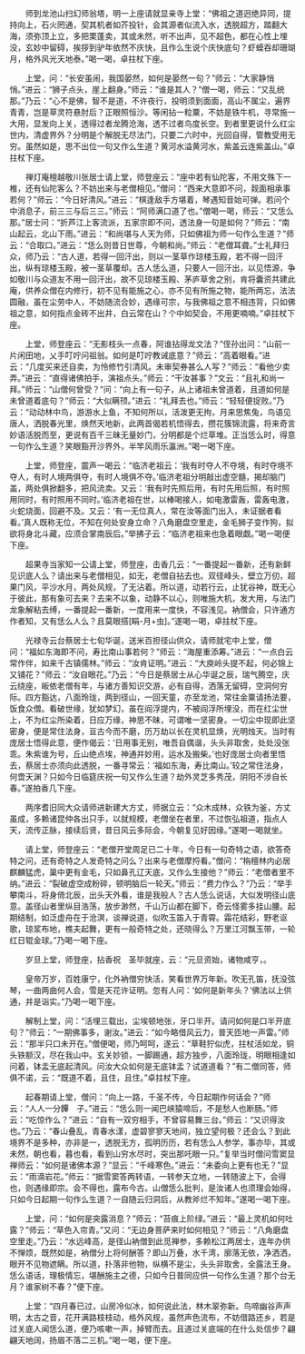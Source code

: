 <!-- { "loadSidebar": true } -->
　　师到龙池山扫幻师翁塔，明一上座请就显亲寺上堂：“佛祖之道迥绝异同，提持向上，石火罔通，契其机者如芥投针，会其源者似流入水，透脱超方，踏翻大海，须弥顶上立，多把栗蓬卖，其或未然，听不出声，见不超色，都在心性上埋没，玄妙中留碍，挨拶到驴年依然不庆快，且作么生说个庆快底句？虾蟆吞却珊瑚月，格外风光天地泰。”喝一喝，卓拄杖下座。

　　上堂，问：“长安虽闹，我国晏然，如何是晏然一句？”师云：“大家静悄悄。”进云：“狮子点头，崖上翻身。”师云：“谁是其人？”僧一喝，师云：“又乱统那。”乃云：“心不是佛，智不是道，不许夜行，投明须到面面，高山不属尘，遍界青青，岂是草灵符悬肘后？正眼照恒沙。等闲拈一粒粟，不妨是铁牛机，寻常施一大用，显发向上关，透得过者龙腾沧海，透不过者鸟度长空。到者里更说什么红尘世内，清虚界外？分明是个解脱无尽法门，只要二六时中，光回自得，管教受用无穷。虽然如是，思不出位一句又作么生道？黄河水溢黄河水，紫盖云连紫盖山。”卓拄杖下座。

　　禅灯庵檀越敬川张居士请上堂，师登座云：“座中若有仙陀客，不用文殊下一椎，还有仙陀客么？不妨出来与老僧相见。”僧问：“西来大意即不问，觌面相承事若何？”师云：“今日好清风。”进云：“棋逢敌手方堪着，琴遇知音始可弹。若问个中消息子，前三三与后三三。”师云：“阿师满口道了也。”僧喝一喝，师云：“又恁么那。”居士问：“折芦江上客流派，五家宗即不问，透法身一句是如何？”师云：“南山起云，北山下雨。”进云：“和尚堪与人天为师，只如佛祖为师一句作么生道？”师云：“合取口。”进云：“恁么则昔日世尊，今朝和尚。”师云：“老僧耳聋。”士礼拜归众，师乃云：“古人道，若得一回汗出，则以一茎草作琼楼玉殿，若不得一回汗出，纵有琼楼玉殿，被一茎草覆却。古人恁么道，只要人一回汗出，以见悟源，争如敬川与众道友不用一回汗出，故不见琼楼玉殿、茅庐草舍之别，肯将囊资共建此庵，供养众僧在内修行，初不见有能施之心，亦不见有所施之物，能所两忘，法法圆融，虽在尘劳中人，不妨随流合妙，遇缘可宗，与我佛祖之意不相违背，只如佛祖之意，如何指点金砖不出井，白云常在山？个中如契会，不用更喃喃。”卓拄杖下座。

　　上堂，师登座云：“无影枝头一点春，阿谁拈得龙文法？”侄孙出问：“山前一片闲田地，乂手叮咛问祖翁。如何是叮咛教诫底意？”师云：“高着眼看。”进云：“几度买来还自卖，为怜修竹引清风。未审契券甚么人写？”师云：“看他少卖弄。”进云：“直得诸佛拍手，演祖点头。”师云：“干汝甚事？”文云：“且礼和尚一拜。”师云：“山僧何曾受？”问：“向上有一句子，从上诸祖未曾道着，且道如何是未曾道着底句？”师云：“大似瞒顸。”进云：“礼拜去也。”师云：“轻轻便捉败。”乃云：“动动林中鸟，游游水上鱼，不知何所以，活泼更无拘，月来思焦兔，鸟语见唐人，洒脱春光里，焕然天地新，此两首偈若机悟得去，攒花簇锦流露，将来奇言妙语活脱而至，更说有百千三昧无量妙门，分明都是个烂草堆。正当恁么时，得意一句作么生道？笑眼豁开沙界外，半竿风雨乐瀛洲。”喝一喝下座。

　　上堂，师登座，震声一喝云：“临济老祖云：‘我有时夺人不夺境，有时夺境不夺人，有时人境两俱夺，有时人境俱不夺。’临济老祖分明敲出虚空髓，揭却脑门盖，两处俱掀翻多，把风流卖。又云：‘我有时先照后用，有时先用后照，有时照用同时，有时照用不同时。’临济老祖在世，以棒喝接人，如电激雷轰，雷轰电激，火蛇烧面，回避不及。又云：‘有一无位真人，常在汝等面门出入，未证据者看看。’真人既称无位，不知在何处安身立命？八角磨盘空里走，金毛狮子变作狗，拟欲将身北斗藏，应须合掌南辰后。”举拂子云：“临济老祖来也急着眼觑。”喝一喝便下座。

　　超果寺当家知一公请上堂，师登座，击香几云：“一番提起一番新，还有新鲜见识底人么？请出来与老僧相见，如无，老僧自拈去也。双径峰头，壁立万仞，超果门风，平沙水月，两处风规，了无沾着。所以道，动若行云，止犹谷神，既无心于彼此，那有象可去来？去来不以象，动静不以心，则唯施大机，发大用，与法门龙象解粘去缚，一番提起一番新，一度用来一度快，不容浅见。衲僧会，只许通方作者知，又有恁么人么？且莫眼搭[睊-月+虫]。”遂喝一喝，卓拄杖下座。

　　光禄寺云台蔡居士七旬华诞，送米百担径山供众，请师就宅中上堂，僧问：“福如东海即不问，寿比南山事若何？”师云：“海屋重添筹。”进云：“一点白云常作伴，如来千古镇儒林。”师云：“汝肯证明。”进云：“大庾岭头提不起，何必锦上又铺花？”师云：“汝自眼花。”乃云：“今日是蔡居士从心华诞之辰，瑞气腾空，庆云绕座，皈依老僧有年，与诸方善知识交游，必有自得，洒落无留碍，空洞何穷际。四方豁达，八面玲珑，两到径山，一回天童，亦至龙池，常往金粟请扬法要，饭食众僧。看破世缘，犹如梦幻，虽在阎浮提内，不被阎浮所埋没，而在红尘世上，不为红尘所染着，日应万缘，神思不昧，可谓唯一坚密身。一切尘中现即此坚密身，便是常住法身，亘古今而不磨，历万劫以长在灵机显焕，光明烛天。当时有庞居士悟得此意，便作偈云：‘日用事无别，唯吾自偶谐，头头非取舍，处处没张乖。朱紫谁为号，丘山绝点埃，神通并妙用，运水及搬柴。’也好庞居士向者里悟去，蔡居士亦须向此透脱，一番寻常云：‘福如东海，寿比南山。’较之常住法身，何啻天渊？只如今日临筵庆祝一句又作么生道？劫外灵芝多秀茂，阴阳不涉自长春。”遂拍香几下座。

　　两序耆旧同大众请师进新建大方丈，师据立云：“众木成林，众铁为釜，方丈虽成，多赖诸昆仲各出只手，以就规模，老僧坐在者里，不过恢弘祖道，指点人天，流传正脉，接续后贤，昔日风云多际会，今朝复见好因缘。”遂喝一喝就坐。

　　请上堂，师登座云：“老僧开堂周足已二十年，今日有一句奇特之语，欲答奇特之问，还有奇特之人发奇特之问么？出来与老僧摩捋看。”僧问：“栴檀林内必居麒麟猛虎，巢中更有金毛，只如鼻孔辽天底，又作么生接他？”师云：“老僧者里不纳。”进云：“裂破虚空成粉碎，顿明脑后一轮天。”师云：“费力作么？”乃云：“举手攀南斗，将身倚北辰，出头天外看，谁是我般人？古人恁么说话，大似发明径山底意。盖径山者里纵目浩荡，放步渺然，千山万山都在脚下，奇云怪雾多挂山腰。起期结制，如泛虚舟在于沧溟，谈禅说道，似吹玉笛入于青霄。霜花结彩，野老讴歌，琼浆布地，樵夫起舞，更有一般奇特之处，还晓得么？万里江河飘玉带，一轮红日辊金球。”乃喝一喝下座。

　　岁旦上堂，师登座，拈香祝　圣毕就座，云：“元旦资始，诸物咸亨，。

　　皇帝万岁，百姓康宁，化外衲僧穷快活，笑看世界万年新。吹无孔笛，抚没弦琴，一曲两曲何人会，雪是天花许证明。忽有人问：‘如何是新年头？’佛法以上供通，并是诣实。”乃喝一喝下座。

　　解制上堂，问：“活埋三载出，尘埃顿地张，牙口半开。请问如何是口半开底句？”师云：“一期佛事多，谢汝。”进云：“如今略借风云力，普天匝地一声雷。”师云：“那半只口未开在。”僧便喝，师乃呵呵，遂云：“草鞋狞似虎，拄杖活如龙，铜头铁额汉，尽在我山中。玄关妙锁，一脚踢通，超方独步，八面玲珑，明眼相逢如问着，钵盂无底起清风。问汝大众如何是无底钵盂？试道道看？”有二僧同答，师俱不诺，云：“既道不着，且住，且住。”卓拄杖下座。

　　起春期请上堂，僧问：“向上一路，千圣不传，今日起期作何话会？”师云：“人人一分饆　子。”进云：“恁么则一闻巴峡猿啼后，不是愁人也断肠。”师云：“吃惊作么？”进云：“自有一双穷相手，不曾容易舞三台。”师云：“又识得汝也。”乃云：“春山叠乱，青春水漾，虚碧寥寥天地间，独立望何极？还会么？到此境界不是多种，亦非是一，透脱无方，孤明历历，若有恁么人参学，事亦毕，其或未然，朝也看，暮也看，看到山穷水尽时，突出那吒眼一只。”复举当时僧问雪窦显禅师云：“如何是诸佛本源？”显云：“千峰寒色。”进云：“未委向上更有也无？”显云：“雨滴岩花。”师云：“据雪窦答两转语，一转参天立地，一转随波上下，会得也，则遇缘即宗。会不得也，露布今古。山僧恁么批判，是汝诸人也须理会始得，只如今日起期一句作么生道？一自随云归洞后，从教斧烂不知年。”遂喝一喝下座。

　　上堂，问：“如何是突露消息？”师云：“苔痕上阶绿。”进云：“最上灵机如何吐露？”师云：“草色入帘青。”又问：“无边身菩萨来时如何相见？”师云：“八角磨盘空里走。”乃云：“水远峰高，是径山衲僧到此觅禅参，多赖松江两居士，连年办供不惮烦，既然如是，衲僧分上将何酬答？即山万叠，水千湾，廓落无依，净洒洒，眼开不见物遮瞒。所以道，扑落非他物，纵横不是尘，头头非取舍，全露法王身。恁么语话，理极情忘，堪酬施主之德，只如今日普同应供一句作么生道？那个台无月？谁家树不春？”便下座。

　　上堂：“四月春已过，山房冷似冰，如何说此法，林木翠弥新。鸟啼幽谷声声明，太古之音，花开满路枝枝动，格外风规，虽然声色流布，不妨借路还乡，若是过关底人闻恁么道，便乃咳嗽一声，掉臂而去。且道过关底端的在什么处信步？翩翩天地阔，扬眉不落二三机。”喝一喝，便下座。


